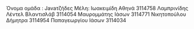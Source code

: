 Όνομα ομάδα : Javaτζήδες
Μέλη:
Ιωακειμίδη Αθηνά              3114758
Λαμπρινίδης Λέντελ Βλαντισλάβ 3114054
Μαυρομμάτης Ιάσων             3114771
Νικητοπούλου Δήμητρα          3114954
Παπαγεωργίου Ιάσων            3114034
